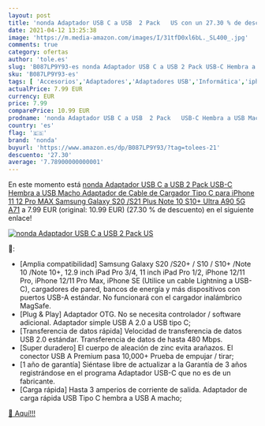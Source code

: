 ```yaml
---
layout: post
title: 'nonda Adaptador USB C a USB  2 Pack   US con un 27.30 % de descuento'
date: 2021-04-12 13:25:38
image: 'https://m.media-amazon.com/images/I/31tfD0xl6bL._SL400_.jpg'
comments: true
category: ofertas
author: 'tole.es'
slug: 'B087LP9Y93-es nonda Adaptador USB C a USB 2 Pack USB-C Hembra a USB...'
sku: 'B087LP9Y93-es'
tags: [ 'Accesorios','Adaptadores','Adaptadores USB','Informática','iphone','nonda', ]
actualPrice: 7.99 EUR
currency: EUR
price: 7.99
comparePrice: 10.99 EUR
prodname: 'nonda Adaptador USB C a USB  2 Pack   USB-C Hembra a USB Macho  Adaptador de Cable de Cargador Tipo C para iPhone 11 12 Pro MAX  Samsung Galaxy S20 /S21 Plus Note 10 S10+ Ultra A90 5G A71'
country: 'es'
flag: '🇪🇸'
brand: 'nonda'
buyurl: 'https://www.amazon.es/dp/B087LP9Y93/?tag=tolees-21'
descuento: '27.30'
average: '7.78900000000001'
---
```


En este momento está [nonda Adaptador USB C a USB  2 Pack   USB-C Hembra a USB Macho  Adaptador de Cable de Cargador Tipo C para iPhone 11 12 Pro MAX  Samsung Galaxy S20 /S21 Plus Note 10 S10+ Ultra A90 5G A71](https://www.amazon.es/dp/B087LP9Y93/?tag=tolees-21) a 7.99 EUR (original: 10.99 EUR) (27.30 %  de descuento) en el siguiente enlace!

[![nonda Adaptador USB C a USB  2 Pack   US](https://m.media-amazon.com/images/I/31tfD0xl6bL._SL400_.jpg)](https://www.amazon.es/dp/B087LP9Y93/?tag=tolees-21)

🔎:

- [Amplia compatibilidad] Samsung Galaxy S20 /S20+ / S10 / S10+ /Note 10 /Note 10+, 12.9 inch iPad Pro 3/4, 11 inch iPad Pro 1/2, iPhone 12/11 Pro, iPhone 12/11 Pro Max, iPhone SE (Utilice un cable Lightning a USB-C), cargadores de pared, bancos de energía y más dispositivos con puertos USB-A estándar. No funcionará con el cargador inalámbrico MagSafe.
- [Plug & Play] Adaptador OTG. No se necesita controlador / software adicional. Adaptador simple USB A 2.0 a USB tipo C;
- [Transferencia de datos rápida] Velocidad de transferencia de datos USB 2.0 estándar. Transferencia de datos de hasta 480 Mbps.
- [Super duradero] El cuerpo de aleación de zinc evita arañazos. El conector USB A Premium pasa 10,000+ Prueba de empujar / tirar;
- [1 año de garantía] Siéntase libre de actualizar a la Garantía de 3 años registrándose en el programa Adaptador USB-C que no es de un fabricante.
- [Carga rápida] Hasta 3 amperios de corriente de salida. Adaptador de carga rápida USB Tipo C hembra a USB A macho;

[🛒 Aquí!!!](https://www.amazon.es/dp/B087LP9Y93/?tag=tolees-21)
